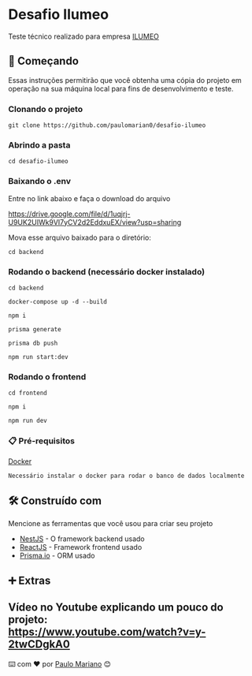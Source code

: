 # Desafio Ilumeo

Teste técnico realizado para empresa [ILUMEO](https://ilumeo.com.br)

## 🚀 Começando


Essas instruções permitirão que você obtenha uma cópia do projeto em operação na sua máquina local para fins de desenvolvimento e teste.

### Clonando o projeto

```
git clone https://github.com/paulomarian0/desafio-ilumeo
```

### Abrindo a pasta
```
cd desafio-ilumeo
```

### Baixando o .env

Entre no link abaixo e faça o download do arquivo

https://drive.google.com/file/d/1uqjrj-U9UK2UIWk9VI7yCV2d2EddxuEX/view?usp=sharing

Mova esse arquivo baixado para o diretório: 

```
cd backend
```

### Rodando o backend (necessário docker instalado)

```
cd backend

docker-compose up -d --build

npm i

prisma generate

prisma db push

npm run start:dev
```

### Rodando o frontend

```
cd frontend

npm i

npm run dev
```

### 📋 Pré-requisitos

[Docker](https://docs.docker.com/desktop/install/windows-install/)

```
Necessário instalar o docker para rodar o banco de dados localmente
```
## 🛠️ Construído com

Mencione as ferramentas que você usou para criar seu projeto

* [NestJS](https://docs.docker.com/desktop/install/windows-install/) - O framework backend usado
* [ReactJS](https://pt-br.reactjs.org) - Framework frontend usado
* [Prisma.io](https://www.prisma.io) - ORM usado

## ➕ Extras

Vídeo no Youtube explicando um pouco do projeto:
<br/>
https://www.youtube.com/watch?v=y-2twCDgkA0
---
⌨️ com ❤️ por [Paulo Mariano](https://github.com/paulomarian0) 😊
